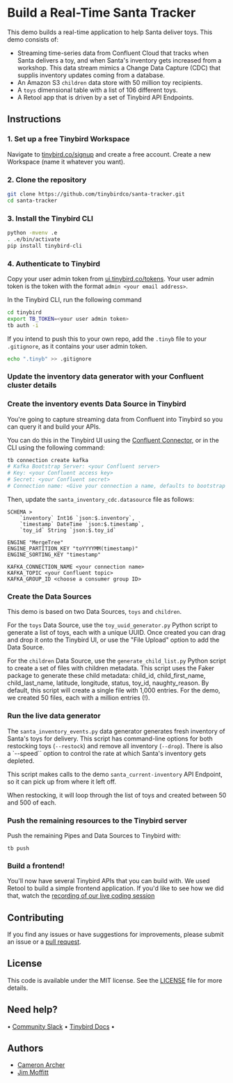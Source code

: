 # Build a Real-Time Santa Tracker

This demo builds a real-time application to help Santa deliver toys. This demo consists of:
* Streaming time-series data from Confluent Cloud that tracks when Santa delivers a toy, and when Santa's inventory gets increased from a workshop. This data stream mimics a Change Data Capture (CDC) that supplis inventory updates coming from a database. 
* An Amazon S3 `children` data store with 50 million toy recipients. 
* A `toys` dimensional table with a list of 106 different toys. 
* A Retool app that is driven by a set of Tinybird API Endpoints.

## Instructions

### 1. Set up a free Tinybird Workspace

Navigate to [tinybird.co/signup](https://www.tinybird.co/signup) and create a free account. Create a new Workspace (name it whatever you want).

### 2. Clone the repository

```bash
git clone https://github.com/tinybirdco/santa-tracker.git
cd santa-tracker
```

### 3. Install the Tinybird CLI

```bash
python -mvenv .e
. .e/bin/activate
pip install tinybird-cli
```

### 4. Authenticate to Tinybird

Copy your user admin token from [ui.tinybird.co/tokens](https://ui.tinybird.co/tokens). Your user admin token is the token with the format `admin <your email address>`.

In the Tinybird CLI, run the following command

```bash
cd tinybird
export TB_TOKEN=<your user admin token>
tb auth -i
```

If you intend to push this to your own repo, add the `.tinyb` file to your `.gitignore`, as it contains your user admin token.

```bash
echo ".tinyb" >> .gitignore
```

### Update the inventory data generator with your Confluent cluster details

### Create the inventory events Data Source in Tinybird

You're going to capture streaming data from Confluent into Tinybird so you can query it and build your APIs.

You can do this in the Tinybird UI using the [Confluent Connector](https://www.tinybird.co/docs/ingest/confluent.html), or in the CLI using the following command:

```bash
tb connection create kafka
# Kafka Bootstrap Server: <your Confluent server>
# Key: <your Confluent access key>
# Secret: <your Confluent secret>
# Connection name: <Give your connection a name, defaults to bootstrap server>
```

Then, update the `santa_inventory_cdc.datasource` file as follows:

```
SCHEMA >
    `inventory` Int16 `json:$.inventory`,
    `timestamp` DateTime `json:$.timestamp`,
    `toy_id` String `json:$.toy_id`

ENGINE "MergeTree"
ENGINE_PARTITION_KEY "toYYYYMM(timestamp)"
ENGINE_SORTING_KEY "timestamp"

KAFKA_CONNECTION_NAME <your connection name>
KAFKA_TOPIC <your Confluent topic>
KAFKA_GROUP_ID <choose a consumer group ID>

```

### Create the Data Sources

This demo is based on two Data Sources, `toys` and `children`. 

For the `toys` Data Source, use the `toy_uuid_generator.py` Python script to generate a list of toys, each with a unique UUID. Once created you can drag and drop it onto the Tinybird UI, or use the "File Upload" option to add the Data Source. 

For the `children` Data Source, use the `generate_child_list.py` Python script to create a set of files with children metadata. This script uses the Faker package to generate these child metadata: child_id, child_first_name, child_last_name, latitude, longitude, status, toy_id, naughty_reason. By default, this script will create a single file with 1,000 entries. For the demo, we created 50 files, each with a million entries (!). 

### Run the live data generator

The `santa_inventory_events.py` data generator generates fresh inventory of Santa's toys for delivery. This script has command-line options for both restocking toys (`--restock`) and remove all inventory (`--drop`). There is also a `--speed`` option to control the rate at which Santa's inventory gets depleted. 

This script makes calls to the demo `santa_current-inventory` API Endpoint, so it can pick up from where it left off. 

When restocking, it will loop through the list of toys and created between 50 and 500 of each. 


### Push the remaining resources to the Tinybird server

Push the remaining Pipes and Data Sources to Tinybird with:

```
tb push
```

### Build a frontend!

You'll now have several Tinybird APIs that you can build with. We used Retool to build a simple frontend application. If you'd like to see how we did that, watch the [recording of our live coding session](https://www.youtube.com/watch?v=RI0k1P6UdLQ)

## Contributing

If you find any issues or have suggestions for improvements, please submit an issue or a [pull request](https://github.com/tinybirdco/santa-tracker/pulls?q=is%3Apr+is%3Aopen+sort%3Aupdated-desc).

## License

This code is available under the MIT license. See the [LICENSE](https://github.com/tinybirdco/scooter-rental-iot-analytics/blob/main/LICENSE.txt) file for more details.

## Need help?

&bull; [Community Slack](https://www.tinybird.co/community) &bull; [Tinybird Docs](https://www.tinybird.co/docs) &bull;

## Authors

- [Cameron Archer](https://github.com/tb-peregrine)
- [Jim Moffitt](https://github.com/jimmoffitt)
